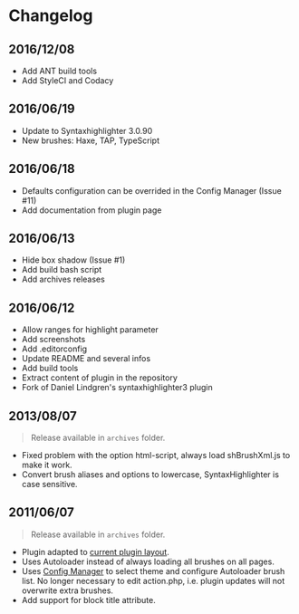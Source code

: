 # Changelog

## 2016/12/08

* Add ANT build tools
* Add StyleCI and Codacy

## 2016/06/19

* Update to Syntaxhighlighter 3.0.90
* New brushes: Haxe, TAP, TypeScript

## 2016/06/18

* Defaults configuration can be overrided in the Config Manager (Issue #11)
* Add documentation from plugin page

## 2016/06/13

* Hide box shadow (Issue #1)
* Add build bash script
* Add archives releases

## 2016/06/12

* Allow ranges for highlight parameter
* Add screenshots
* Add .editorconfig
* Update README and several infos
* Add build tools
* Extract content of plugin in the repository
* Fork of Daniel Lindgren's syntaxhighlighter3 plugin

## 2013/08/07

> Release available in `archives` folder.

* Fixed problem with the option html-script, always load shBrushXml.js to make it work.
* Convert brush aliases and options to lowercase, SyntaxHighlighter is case sensitive.

## 2011/06/07

> Release available in `archives` folder.

* Plugin adapted to [current plugin layout](https://www.dokuwiki.org/devel:plugin_file_structure).
* Uses Autoloader instead of always loading all brushes on all pages.
* Uses [Config Manager](https://www.dokuwiki.org/plugin:config) to select theme and configure Autoloader brush list. No longer necessary to edit action.php, i.e. plugin updates will not overwrite extra brushes.
* Add support for block title attribute.
